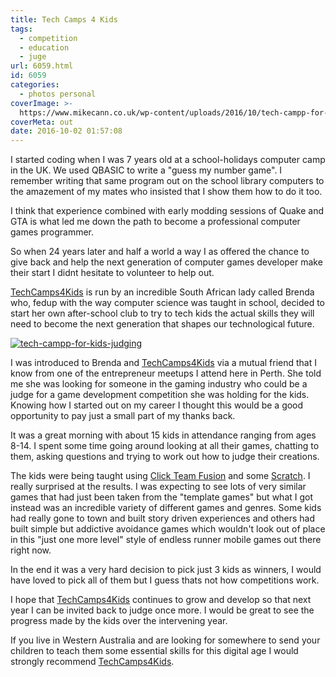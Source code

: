 ```yaml
---
title: Tech Camps 4 Kids
tags:
  - competition
  - education
  - juge
url: 6059.html
id: 6059
categories:
  - photos personal
coverImage: >-
  https://www.mikecann.co.uk/wp-content/uploads/2016/10/tech-campp-for-kids-judging.jpg
coverMeta: out
date: 2016-10-02 01:57:08
---
```


I started coding when I was 7 years old at a school-holidays computer camp in the UK. We used QBASIC to write a "guess my number game". I remember writing that same program out on the school library computers to the amazement of my mates who insisted that I show them how to do it too. 
<!-- more -->
I think that experience combined with early modding sessions of Quake and GTA is what led me down the path to become a professional computer games programmer.

So when 24 years later and half a world a way I as offered the chance to give back and help the next generation of computer games developer make their start I didnt hesitate to volunteer to help out. 

[TechCamps4Kids](https://www.techcamps4kids.com/) is run by an incredible South African lady called Brenda who, fedup with the way computer science was taught in school, decided to start her own after-school club to try to tech kids the actual skills they will need to become the next generation that shapes our technological future. 

[![tech-campp-for-kids-judging](https://www.mikecann.co.uk/wp-content/uploads/2016/10/tech-campp-for-kids-judging-300x200.jpg)](https://www.mikecann.co.uk/wp-content/uploads/2016/10/tech-campp-for-kids-judging.jpg)

I was introduced to Brenda and [TechCamps4Kids](https://www.techcamps4kids.com/) via a mutual friend that I know from one of the entrepreneur meetups I attend here in Perth. She told me she was looking for someone in the gaming industry who could be a judge for a game development competition she was holding for the kids. Knowing how I started out on my career I thought this would be a good opportunity to pay just a small part of my thanks back.

It was a great morning with about 15 kids in attendance ranging from ages 8-14\. I spent some time going around looking at all their games, chatting to them, asking questions and trying to work out how to judge their creations.

The kids were being taught using [Click Team Fusion](https://www.clickteam.com/clickteam-fusion-2-5) and some [Scratch](https://www.google.com.au/url?sa=t&rct=j&q=&esrc=s&source=web&cd=1&cad=rja&uact=8&ved=0ahUKEwjYmbvwgrvPAhWEGpQKHZYVAysQFggbMAA&url=https%3A%2F%2Fscratch.mit.edu%2F&usg=AFQjCNGW5N9d7PQ3jrU4KekOHZUwNyjKiQ&sig2=RkQvnAt7njJ-D1511P0Yiw&bvm=bv.134495766,d.dGo). I really surprised at the results. I was expecting to see lots of very similar games that had just been taken from the "template games" but what I got instead was an incredible variety of different games and genres. Some kids had really gone to town and built story driven experiences and others had built simple but addictive avoidance games which wouldn't look out of place in this "just one more level" style of endless runner mobile games out there right now.

In the end it was a very hard decision to pick just 3 kids as winners, I would have loved to pick all of them but I guess thats not how competitions work. 

I hope that [TechCamps4Kids](https://www.techcamps4kids.com/) continues to grow and develop so that next year I can be invited back to judge once more. I would be great to see the progress made by the kids over the intervening year. 

If you live in Western Australia and are looking for somewhere to send your children to teach them some essential skills for this digital age I would strongly recommend [TechCamps4Kids](https://www.techcamps4kids.com/).
